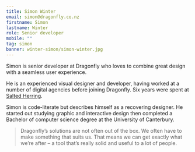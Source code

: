 ```yaml
---
title: Simon Winter
email: simon@dragonfly.co.nz
firstname: Simon
lastname: Winter
role: Senior developer
mobile: ""
tag: simon
banner: winter-simon/simon-winter.jpg
---
```


Simon is senior developer at Dragonfly who loves to combine great design
with a seamless user experience.

<!--more-->

He is an experienced visual designer and developer, having worked at a number of
digital agencies before joining Dragonfly. Six years were spent at
[Salted Herring](https://www.saltedherring.design).

Simon is code-literate but describes himself as a recovering designer. He
started out studying graphic and interactive design then completed a Bachelor of
computer science degree at the University of Canterbury.

> Dragonfly’s solutions are not often out of the box. We often have to make something that suits us. That means we can get exactly what we’re after – a tool that’s really solid and useful to a lot of people.
